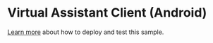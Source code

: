 
# Virtual Assistant Client (Android)

[Learn more](https://aka.ms/bfenterprisenotificationsdocs) about how to deploy and test this sample.
